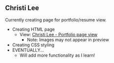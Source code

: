 ## Christi Lee
Currently creating page for portfolio/resume view.
- Creating HTML page
   - View: [Christi Lee - Portfolio page view](https://htmlpreview.github.io/?https://github.com/Honeybee-Lee/Christi-Lee-Portfolio/blob/master/css-portfolio/index.html)
      - Note: Images may not appear in preview
- Creating CSS styling
- EVENTUALLY...
   - Will add more functionality as I learn!
